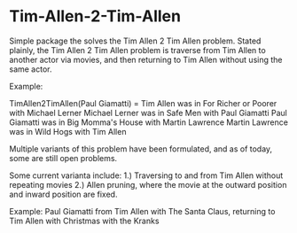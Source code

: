 # Tim-Allen-2-Tim-Allen

Simple package the solves the Tim Allen 2 Tim Allen problem. Stated plainly, the Tim Allen 2 Tim Allen problem is traverse from Tim Allen to another actor via movies, and then returning to Tim Allen without using the same actor. 

Example: 

TimAllen2TimAllen(Paul Giamatti) = 
Tim Allen was in For Richer or Poorer with Michael Lerner
Michael Lerner was in Safe Men with Paul Giamatti
Paul Giamatti was in Big Momma's House with Martin Lawrence
Martin Lawrence was in Wild Hogs with Tim Allen

Multiple variants of this problem have been formulated, and as of today, some are still open problems.

Some current varianta include:
1.) Traversing to and from Tim Allen without repeating movies
2.) Allen pruning, where the movie at the outward position and inward position are fixed. 

Example: Paul Giamatti from Tim Allen with The Santa Claus, returning to Tim Allen with Christmas with the Kranks
